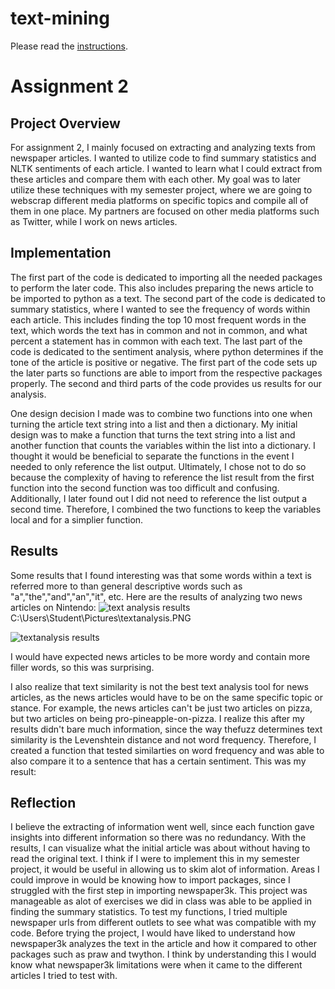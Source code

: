 # text-mining

Please read the [instructions](instructions.md).


# Assignment 2
## Project Overview
For assignment 2, I mainly focused on extracting and analyzing texts from newspaper articles. I wanted to utilize code to find summary statistics and NLTK sentiments of each article. I wanted to learn what I could extract from these articles and compare them with each other. My goal was to later utilize these techniques with my semester project, where we are going to webscrap different media platforms on specific topics and compile all of them in one place. My partners are focused on other media platforms such as Twitter, while I work on news articles. 

## Implementation
The first part of the code is dedicated to importing all the needed packages to perform the later code. This also includes preparing the news article to be imported to python as a text. The second part of the code is dedicated to summary statistics, where I wanted to see the frequency of words within each article. This includes finding the top 10 most frequent words in the text, which words the text has in common and not in common, and what percent a statement has in common with each text. The last part of the code is dedicated to the sentiment analysis, where python determines if the tone of the article is positive or negative. The first part of the code sets up the later parts so functions are able to import from the respective packages properly. The second and third parts of the code provides us results for our analysis. 

One design decision I made was to combine two functions into one when turning the article text string into a list and then a dictionary. My initial design was to make a function that turns the text string into a list and another function that counts the variables within the list into a dictionary. I thought it would be beneficial to separate the functions in the event I needed to only reference the list output. Ultimately, I chose not to do so because the complexity of having to reference the list result from the first function into the second function was too difficult and confusing. Additionally, I later found out I did not need to reference the list output a second time. Therefore, I combined the two functions to keep the variables local and for a simplier function. 

## Results 
Some results that I found interesting was that some words within a text is referred more to than general descriptive words such as "a","the","and","an","it", etc. Here are the results of analyzing two news articles on Nintendo:
![text analysis results](C:/Users/Student/Pictures/textanalysis.JPG)
C:\Users\Student\Pictures\textanalysis.PNG

<img src="textanalysis.JPG" alt="textanalysis results">

I would have expected news articles to be more wordy and contain more filler words, so this was surprising. 

I also realize that text similarity is not the best text analysis tool for news articles, as the news articles would have to be on the same specific topic or stance. For example, the news articles can't be just two articles on pizza, but two articles on being pro-pineapple-on-pizza. I realize this after my results didn't bare much information, since the way thefuzz determines text similarity is the Levenshtein distance and not word frequency. Therefore, I created a function that tested similarties on word frequency and was able to also compare it to a sentence that has a certain sentiment. This was my result:




## Reflection
I believe the extracting of information went well, since each function gave insights into different information so there was no redundancy. With the results, I can visualize what the initial article was about without having to read the original text. I think if I were to implement this in my semester project, it would be useful in allowing us to skim alot of information. Areas I could improve in would be knowing how to import packages, since I struggled with the first step in importing newspaper3k. This project was manageable as alot of exercises we did in class was able to be applied in finding the summary statistics. To test my functions, I tried multiple newspaper urls from different outlets to see what was compatible with my code. Before trying the project, I would have liked to understand how newspaper3k analyzes the text in the article and how it compared to other packages such as praw and twython. I think by understanding this I would know what newspaper3k limitations were when it came to the different articles I tried to test with. 



